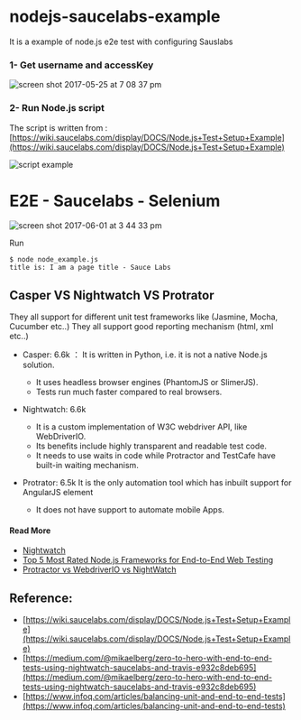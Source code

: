 # nodejs-saucelabs-example
It is a example of node.js e2e test with configuring Sauslabs  

### 1- Get username and accessKey

![screen shot 2017-05-25 at 7 08 37 pm](https://git.corp.yahoo.com/storage/user/23034/files/9fd4bfb0-417d-11e7-8753-adddfa308a76)

### 2- Run Node.js script

The script is written from : 
[https://wiki.saucelabs.com/display/DOCS/Node.js+Test+Setup+Example](https://wiki.saucelabs.com/display/DOCS/Node.js+Test+Setup+Example)

![script example](https://cdn-images-1.medium.com/max/1200/1*G7QUPS4AMz8Lf7fBu3fh4Q.png)


# E2E - Saucelabs - Selenium
![screen shot 2017-06-01 at 3 44 33 pm](https://cloud.githubusercontent.com/assets/5538753/26669669/521ea394-46e1-11e7-91ec-8297e75e18ce.png)


Run
```
$ node node_example.js
title is: I am a page title - Sauce Labs
```

## Casper VS Nightwatch VS Protrator
 They all support for different unit test frameworks like (Jasmine, Mocha, Cucumber etc..)
 They all support good reporting mechanism (html, xml etc..)

 - Casper: 6.6k ： 
 It is written in Python, i.e. it is not a native Node.js solution.
    - It uses  headless browser engines (PhantomJS or SlimerJS).
    - Tests run much faster compared to real browsers.
 
 - Nightwatch: 6.6k

    - It is a custom implementation of W3C webdriver API, like WebDriverIO.
    - Its benefits include highly transparent and readable test code.
    - It needs to use waits in code while Protractor and TestCafe have built-in waiting mechanism.
 
 - Protrator: 6.5k
  It is the only automation tool which has inbuilt support for AngularJS element 

     - It does not have support to automate mobile Apps.


#### Read More
 - [Nightwatch](https://github.com/dwyl/learn-nightwatch)
 - [Top 5 Most Rated Node.js Frameworks for End-to-End Web Testing](https://medium.com/@adrian_lewis/top-5-most-rated-node-js-frameworks-for-end-to-end-web-testing-f8ebca4e5d44)
 - [Protractor vs WebdriverIO vs NightWatch](http://www.webdriverjs.com/protractor-vs-webdriverio-vs-nightwatch/)

## Reference:
 - [https://wiki.saucelabs.com/display/DOCS/Node.js+Test+Setup+Example](https://wiki.saucelabs.com/display/DOCS/Node.js+Test+Setup+Example)
 - [https://medium.com/@mikaelberg/zero-to-hero-with-end-to-end-tests-using-nightwatch-saucelabs-and-travis-e932c8deb695](https://medium.com/@mikaelberg/zero-to-hero-with-end-to-end-tests-using-nightwatch-saucelabs-and-travis-e932c8deb695)
 - [https://www.infoq.com/articles/balancing-unit-and-end-to-end-tests](https://www.infoq.com/articles/balancing-unit-and-end-to-end-tests)
